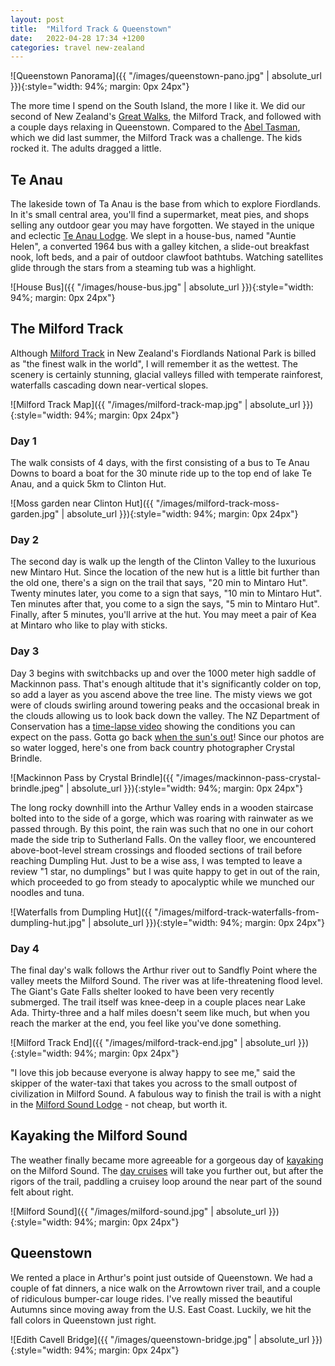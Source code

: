 ```yaml
---
layout: post
title:  "Milford Track & Queenstown"
date:   2022-04-28 17:34 +1200
categories: travel new-zealand
---
```


![Queenstown Panorama]({{ "/images/queenstown-pano.jpg" | absolute_url }}){:style="width: 94%; margin: 0px 24px"}

The more time I spend on the South Island, the more I like it. We did our second of New Zealand's [Great Walks][6], the Milford Track, and followed with a couple days relaxing in Queenstown. Compared to the [Abel Tasman][7], which we did last summer, the Milford Track was a challenge. The kids rocked it. The adults dragged a little.

## Te Anau

The lakeside town of Ta Anau is the base from which to explore Fiordlands. In it's small central area, you'll find a supermarket, meat pies, and shops selling any outdoor gear you may have forgotten. We stayed in the unique and eclectic [Te Anau Lodge][2]. We slept in a house-bus, named "Auntie Helen", a converted 1964 bus with a galley kitchen, a slide-out breakfast nook, loft beds, and a pair of outdoor clawfoot bathtubs. Watching satellites glide through the stars from a steaming tub was a highlight.

![House Bus]({{ "/images/house-bus.jpg" | absolute_url }}){:style="width: 94%; margin: 0px 24px"}


## The Milford Track

Although [Milford Track][1] in New Zealand's Fiordlands National Park is billed as "the finest walk in the world", I will remember it as the wettest. The scenery is certainly stunning, glacial valleys filled with temperate rainforest, waterfalls cascading down near-vertical slopes.

![Milford Track Map]({{ "/images/milford-track-map.jpg" | absolute_url }}){:style="width: 94%; margin: 0px 24px"}


### Day 1

The walk consists of 4 days, with the first consisting of a bus to Te Anau Downs to board a boat for the 30 minute ride up to the top end of lake Te Anau, and a quick 5km to Clinton Hut.

![Moss garden near Clinton Hut]({{ "/images/milford-track-moss-garden.jpg" | absolute_url }}){:style="width: 94%; margin: 0px 24px"}


### Day 2

The second day is walk up the length of the Clinton Valley to the luxurious new Mintaro Hut. Since the location of the new hut is a little bit further than the old one, there's a sign on the trail that says, "20 min to Mintaro Hut". Twenty minutes later, you come to a sign that says, "10 min to Mintaro Hut". Ten minutes after that, you come to a sign the says, "5 min to Mintaro Hut". Finally, after 5 minutes, you'll arrive at the hut. You may meet a pair of Kea at Mintaro who like to play with sticks.

### Day 3

Day 3 begins with switchbacks up and over the 1000 meter high saddle of Mackinnon pass. That's enough altitude that it's significantly colder on top, so add a layer as you ascend above the tree line. The misty views we got were of clouds swirling around towering peaks and the occasional break in the clouds allowing us to look back down the valley. The NZ Department of Conservation has a [time-lapse video][4] showing the conditions you can expect on the pass. Gotta go back [when the sun's out][9]! Since our photos are so water logged, here's one from back country photographer Crystal Brindle.

![Mackinnon Pass by Crystal Brindle]({{ "/images/mackinnon-pass-crystal-brindle.jpeg" | absolute_url }}){:style="width: 94%; margin: 0px 24px"}


The long rocky downhill into the Arthur Valley ends in a wooden staircase bolted into to the side of a gorge, which was roaring with rainwater as we passed through. By this point, the rain was such that no one in our cohort made the side trip to Sutherland Falls. On the valley floor, we encountered above-boot-level stream crossings and flooded sections of trail before reaching Dumpling Hut. Just to be a wise ass, I was tempted to leave a review "1 star, no dumplings" but I was quite happy to get in out of the rain, which proceeded to go from steady to apocalyptic while we munched our noodles and tuna.

![Waterfalls from Dumpling Hut]({{ "/images/milford-track-waterfalls-from-dumpling-hut.jpg" | absolute_url }}){:style="width: 94%; margin: 0px 24px"}


### Day 4

The final day's walk follows the Arthur river out to Sandfly Point where the valley meets the Milford Sound. The river was at life-threatening flood level. The Giant's Gate Falls shelter looked to have been very recently submerged. The trail itself was knee-deep in a couple places near Lake Ada. Thirty-three and a half miles doesn't seem like much, but when you reach the marker at the end, you feel like you've done something.

![Milford Track End]({{ "/images/milford-track-end.jpg" | absolute_url }}){:style="width: 94%; margin: 0px 24px"}

"I love this job because everyone is alway happy to see me," said the skipper of the water-taxi that takes you across to the small outpost of civilization in Milford Sound. A fabulous way to finish the trail is with a night in the [Milford Sound Lodge][8] - not cheap, but worth it.      

## Kayaking the Milford Sound

The weather finally became more agreeable for a gorgeous day of [kayaking][5] on the Milford Sound. The [day cruises][3] will take you further out, but after the rigors of the trail, paddling a cruisey loop around the near part of the sound felt about right.

![Milford Sound]({{ "/images/milford-sound.jpg" | absolute_url }}){:style="width: 94%; margin: 0px 24px"}


## Queenstown

We rented a place in Arthur's point just outside of Queenstown. We had a couple of fat dinners, a nice walk on the Arrowtown river trail, and a couple of ridiculous bumper-car louge rides. I've really missed the beautiful Autumns since moving away from the U.S. East Coast. Luckily, we hit the fall colors in Queenstown just right.

![Edith Cavell Bridge]({{ "/images/queenstown-bridge.jpg" | absolute_url }}){:style="width: 94%; margin: 0px 24px"}



[1]: https://www.doc.govt.nz/parks-and-recreation/places-to-go/fiordland/places/fiordland-national-park/things-to-do/tracks/milford-track/
[2]: https://www.teanaulodge.com/
[3]: https://www.milford-sound.co.nz/milford-sound-cruises/day-cruises/
[4]: https://www.youtube.com/watch?v=iRo47vfHs2s
[5]: https://www.roscosmilfordkayaks.com/
[6]: https://www.doc.govt.nz/parks-and-recreation/things-to-do/walking-and-tramping/great-walks/
[7]: /2021-01-19/abel-tasman-walk.html
[8]: https://www.milfordlodge.com/
[9]: https://photography.haraldselke.de/2013/03/09/670/

